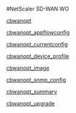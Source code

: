 #NetScaler SD-WAN WO

[cbwanopt](cbwanopt)
[cbwanopt_appflowconfig](cbwanopt_appflowconfig)
[cbwanopt_currentconfig](cbwanopt_currentconfig)
[cbwanopt_device_profile](cbwanopt_device_profile)
[cbwanopt_image](cbwanopt_image)
[cbwanopt_snmp_config](cbwanopt_snmp_config)
[cbwanopt_summary](cbwanopt_summary)
[cbwanopt_upgrade](cbwanopt_upgrade)


